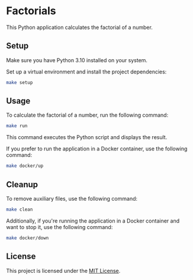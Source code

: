  # Factorials

This Python application calculates the factorial of a number.

## Setup

Make sure you have Python 3.10 installed on your system.

Set up a virtual environment and install the project dependencies:

   ```bash
   make setup
   ```

## Usage

To calculate the factorial of a number, run the following command:

```bash
make run
```

This command executes the Python script and displays the result.

If you prefer to run the application in a Docker container, use the following command:

```bash
make docker/up
```

## Cleanup

To remove auxiliary files, use the following command:

```bash
make clean
```

Additionally, if you're running the application in a Docker container and want to stop it, use the following command:

```bash 
make docker/down
```

## License

This project is licensed under the [MIT License](LICENSE).
